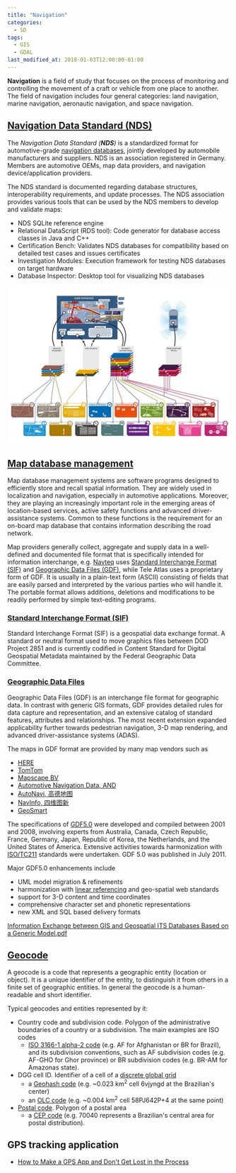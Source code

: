 ```yaml
---
title: "Navigation"
categories:
  - SD
tags:
  - GIS
  - GDAL
last_modified_at: 2018-01-03T12:00:00-01:00
---
```


**Navigation** is a field of study that focuses on the process of monitoring and controlling the movement of a craft or vehicle from one place to another. The field of navigation includes four general categories: land navigation, marine navigation, aeronautic navigation, and space navigation.

## [Navigation Data Standard (NDS)](https://en.wikipedia.org/wiki/Navigation_Data_Standard)

The _Navigation Data Standard (**NDS**)_ is a standardized format for automotive-grade [navigation databases](https://en.wikipedia.org/wiki/Map_database_management), jointly developed by automobile manufacturers and suppliers. NDS is an association registered in Germany. Members are automotive OEMs, map data providers, and navigation device/application providers.

The NDS standard is documented regarding database structures, interoperability requirements, and update processes. The NDS association provides various tools that can be used by the NDS members to develop and validate maps:

- NDS SQLite reference engine
- Relational DataScript (RDS tool): Code generator for database access classes in Java and C++
- Certification Bench: Validates NDS databases for compatibility based on detailed test cases and issues certificates
- Investigation Modules: Execution framework for testing NDS databases on target hardware
- Database Inspector: Desktop tool for visualizing NDS databases

![](/assets/images/posts/2018-01-03-Navigation/Overview_buildingblocks-nds-with-HAD.jpg)

## [Map database management](https://en.wikipedia.org/wiki/Map_database_management)

Map database management systems are software programs designed to efficiently store and recall spatial information. They are widely used in localization and navigation, especially in automotive applications. Moreover, they are playing an increasingly important role in the emerging areas of location-based services, active safety functions and advanced driver-assistance systems. Common to these functions is the requirement for an on-board map database that contains information describing the road network.

Map providers generally collect, aggregate and supply data in a well-defined and documented file format that is specifically intended for information interchange, e.g. [Navteq](https://en.wikipedia.org/wiki/Navteq) uses [Standard Interchange Format (SIF)](https://en.wikipedia.org/wiki/Standard_Interchange_Format) and [Geographic Data Files (GDF)](https://en.wikipedia.org/wiki/Geographic_Data_Files), while Tele Atlas uses a proprietary form of GDF. It is usually in a plain-text form (ASCII) consisting of fields that are easily parsed and interpreted by the various parties who will handle it. The portable format allows additions, deletions and modifications to be readily performed by simple text-editing programs.

### [Standard Interchange Format (SIF)](https://en.wikipedia.org/wiki/Standard_Interchange_Format)

Standard Interchange Format (SIF) is a geospatial data exchange format. A standard or neutral format used to move graphics files between DOD Project 2851 and is currently codified in Content Standard for Digital Geospatial Metadata maintained by the Federal Geographic Data Committee.

### [Geographic Data Files](https://en.wikipedia.org/wiki/Geographic_Data_Files)

Geographic Data Files (GDF) is an interchange file format for geographic data. In contrast with generic GIS formats, GDF provides detailed rules for data capture and representation, and an extensive catalog of standard features, attributes and relationships. The most recent extension expanded applicability further towards pedestrian navigation, 3-D map rendering, and advanced driver-assistance systems (ADAS).

The maps in GDF format are provided by many map vendors such as 

- [HERE](https://www.here.com)
- [TomTom](https://www.tomtom.com)
- [Mapscape BV](https://www.mapscape.eu)
- [Automotive Navigation Data, AND](https://www.and.com)
- [AutoNavi, 高德地图](https://mobile.amap.com)
- [NavInfo, 四维图新](https://www.navinfo.com)
- [GeoSmart](https://en.wikipedia.org/wiki/GeoSmart)

The specifications of [GDF5.0](https://www.iso.org/standard/54610.html) were developed and compiled between 2001 and 2008, involving experts from Australia, Canada, Czech Republic, France, Germany, Japan, Republic of Korea, the Netherlands, and the United States of America. Extensive activities towards harmonization with [ISO/TC211](https://committee.iso.org/home/tc211) standards were undertaken. GDF 5.0 was published in July 2011.

Major GDF5.0 enhancements include

- UML model migration & refinements
- harmonization with [linear referencing](https://en.wikipedia.org/wiki/Linear_referencing) and geo-spatial web standards
- support for 3-D content and time coordinates
- comprehensive character set and phonetic representations
- new XML and SQL based delivery formats

[Information Exchange between GIS and Geospatial ITS Databases Based on a Generic Model.pdf](/assets/images/posts/2018-01-03-Navigation/Information%20Exchange%20between%20GIS%20and%20Geospatial%20ITS%20Databases%20Based%20on%20a%20Generic%20Model.pdf)

## [Geocode](https://en.wikipedia.org/wiki/Geocode)

A geocode is a code that represents a geographic entity (location or object). It is a unique identifier of the entity, to distinguish it from others in a finite set of geographic entities. In general the geocode is a human-readable and short identifier. 

Typical geocodes and entities represented by it:

- Country code and subdivision code. Polygon of the administrative boundaries of a country or a subdivision. The main examples are ISO codes
  - [ISO 3166-1 alpha-2 code](https://en.wikipedia.org/wiki/ISO_3166-1_alpha-2) (e.g. AF for Afghanistan or BR for Brazil), and its subdivision conventions, such as AF subdivision codes (e.g. AF-GHO for Ghor province) or BR subdivision codes (e.g. BR-AM for Amazonas state).
- DGG cell ID. Identifier of a cell of a [discrete global grid](https://en.wikipedia.org/wiki/Discrete_global_grid)
  - a [Geohash code](https://en.wikipedia.org/wiki/Geohash) (e.g. ~0.023 km<sup>2</sup> cell 6vjyngd at the Brazilian's center)
  - an [OLC code](https://en.wikipedia.org/wiki/Open_Location_Code) (e.g. ~0.004 km<sup>2</sup> cell 58PJ642P+4 at the same point)
- [Postal code](https://en.wikipedia.org/wiki/Postal_code). Polygon of a postal area
  - a [CEP code](https://en.wikipedia.org/wiki/C%C3%B3digo_de_Endere%C3%A7amento_Postal) (e.g. 70040 represents a Brazilian's central area for postal distribution).

## GPS tracking application

- [How to Make a GPS App and Don't Get Lost in the Process](https://agilie.com/en/blog/how-to-make-a-gps-app-and-dont-get-lost-in-the-process)